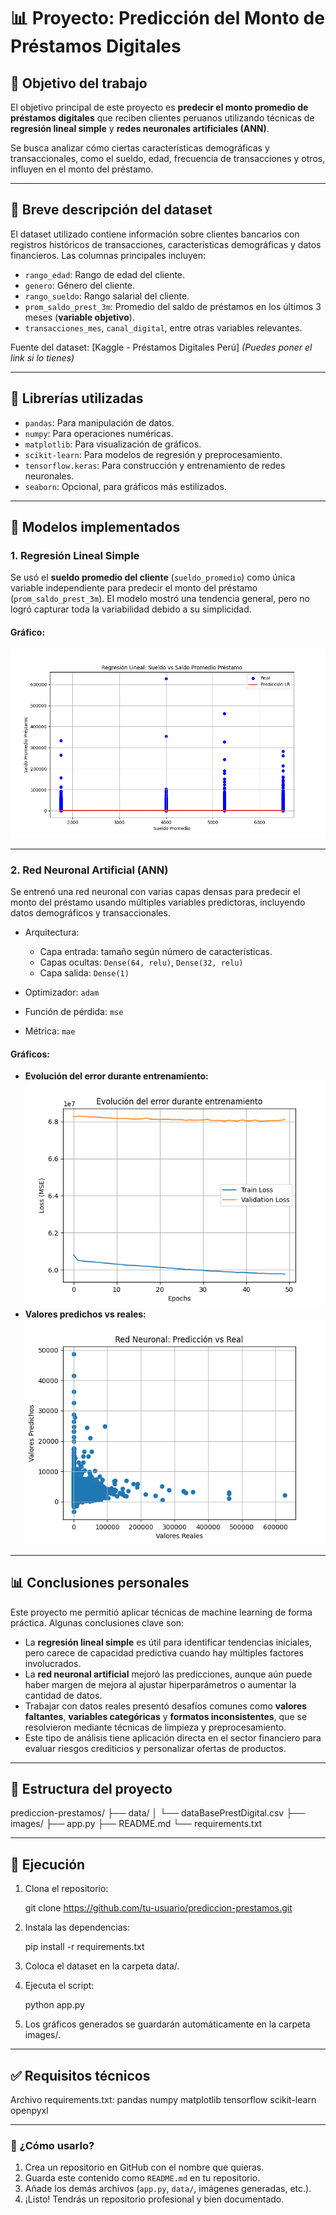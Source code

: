 # 📊 Proyecto: Predicción del Monto de Préstamos Digitales

## 🎯 Objetivo del trabajo

El objetivo principal de este proyecto es **predecir el monto promedio de préstamos digitales** que reciben clientes peruanos utilizando técnicas de **regresión lineal simple** y **redes neuronales artificiales (ANN)**. 

Se busca analizar cómo ciertas características demográficas y transaccionales, como el sueldo, edad, frecuencia de transacciones y otros, influyen en el monto del préstamo.

---

## 📁 Breve descripción del dataset

El dataset utilizado contiene información sobre clientes bancarios con registros históricos de transacciones, características demográficas y datos financieros. Las columnas principales incluyen:

- `rango_edad`: Rango de edad del cliente.
- `genero`: Género del cliente.
- `rango_sueldo`: Rango salarial del cliente.
- `prom_saldo_prest_3m`: Promedio del saldo de préstamos en los últimos 3 meses (**variable objetivo**).
- `transacciones_mes`, `canal_digital`, entre otras variables relevantes.

Fuente del dataset: [Kaggle - Préstamos Digitales Perú] *(Puedes poner el link si lo tienes)*

---

## 🧰 Librerías utilizadas

- `pandas`: Para manipulación de datos.
- `numpy`: Para operaciones numéricas.
- `matplotlib`: Para visualización de gráficos.
- `scikit-learn`: Para modelos de regresión y preprocesamiento.
- `tensorflow.keras`: Para construcción y entrenamiento de redes neuronales.
- `seaborn`: Opcional, para gráficos más estilizados.

---

## 🤖 Modelos implementados

### 1. Regresión Lineal Simple

Se usó el **sueldo promedio del cliente** (`sueldo_promedio`) como única variable independiente para predecir el monto del préstamo (`prom_saldo_prest_3m`). El modelo mostró una tendencia general, pero no logró capturar toda la variabilidad debido a su simplicidad.

#### Gráfico:
![Regresión Lineal](images/regresion_lineal.png)

---

### 2. Red Neuronal Artificial (ANN)

Se entrenó una red neuronal con varias capas densas para predecir el monto del préstamo usando múltiples variables predictoras, incluyendo datos demográficos y transaccionales.

- Arquitectura:  
  - Capa entrada: tamaño según número de características.  
  - Capas ocultas: `Dense(64, relu)`, `Dense(32, relu)`  
  - Capa salida: `Dense(1)`

- Optimizador: `adam`
- Función de pérdida: `mse`
- Métrica: `mae`

#### Gráficos:
- **Evolución del error durante entrenamiento:**  
  ![Loss vs Epochs](images/loss_vs_epochs_ann.png)
- **Valores predichos vs reales:**  
  ![Predicción vs Real](images/prediccion_vs_real_ann.png)

---

## 📊 Conclusiones personales

Este proyecto me permitió aplicar técnicas de machine learning de forma práctica. Algunas conclusiones clave son:

- La **regresión lineal simple** es útil para identificar tendencias iniciales, pero carece de capacidad predictiva cuando hay múltiples factores involucrados.
- La **red neuronal artificial** mejoró las predicciones, aunque aún puede haber margen de mejora al ajustar hiperparámetros o aumentar la cantidad de datos.
- Trabajar con datos reales presentó desafíos comunes como **valores faltantes**, **variables categóricas** y **formatos inconsistentes**, que se resolvieron mediante técnicas de limpieza y preprocesamiento.
- Este tipo de análisis tiene aplicación directa en el sector financiero para evaluar riesgos crediticios y personalizar ofertas de productos.

---

## 📁 Estructura del proyecto

prediccion-prestamos/
├── data/
│ └── dataBasePrestDigital.csv
├── images/
├── app.py
├── README.md
└── requirements.txt


---

## 🚀 Ejecución

1. Clona el repositorio:

   git clone https://github.com/tu-usuario/prediccion-prestamos.git 

2. Instala las dependencias:

    pip install -r requirements.txt

3. Coloca el dataset en la carpeta data/.

4. Ejecuta el script:

    python app.py

5. Los gráficos generados se guardarán automáticamente en la carpeta images/.

---

## ✅ Requisitos técnicos

Archivo requirements.txt:
    pandas
    numpy
    matplotlib
    tensorflow
    scikit-learn
    openpyxl


---

### 📌 ¿Cómo usarlo?

1. Crea un repositorio en GitHub con el nombre que quieras.
2. Guarda este contenido como `README.md` en tu repositorio.
3. Añade los demás archivos (`app.py`, `data/`, imágenes generadas, etc.).
4. ¡Listo! Tendrás un repositorio profesional y bien documentado.

